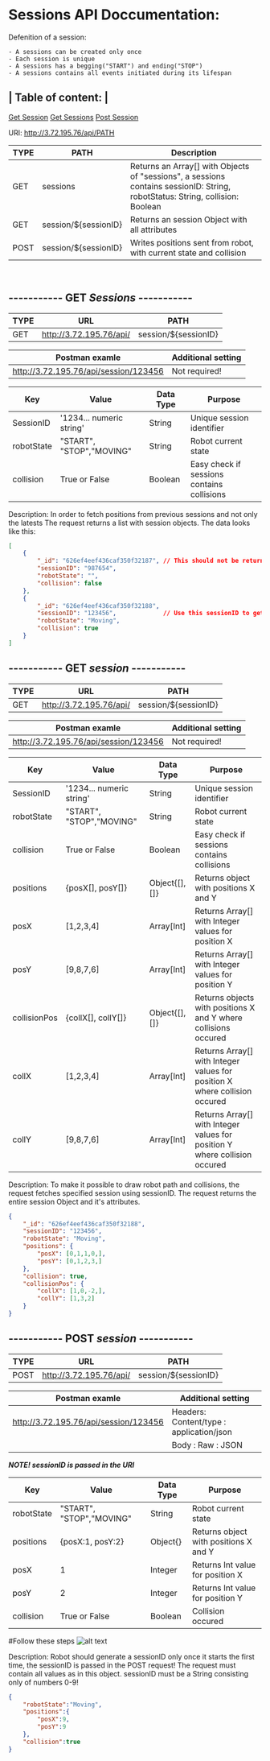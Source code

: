 # Sessions API Doccumentation:

Defenition of a session:

    - A sessions can be created only once
    - Each session is unique
    - A sessions has a begging("START") and ending("STOP")  
    - A sessions contains all events initiated during its lifespan 

| Table of content:  |
------------------------------
[Get Session](#get-session)
[Get Sessions](#get-sessions)
[Post Session](#post-session)

URI: http://3.72.195.76/api/PATH <br>

| TYPE | PATH | Description                                         |
| ---- | -------------------- | ----------------------------------- |
| GET  | sessions             | Returns an Array[] with Objects of "sessions", a sessions contains sessionID: String, robotStatus: String, collision: Boolean |
| GET  | session/${sessionID} | Returns an session Object with all attributes   |
| POST | session/${sessionID} | Writes positions sent from robot, with current state and collision  |

<br>


## ----------- GET *Sessions* -----------

| TYPE | URL                     | PATH                 |
| ---- | ----------------------- | -------------------- |
| GET  | http://3.72.195.76/api/ | session/${sessionID} |

| Postman examle                        | Additional setting |
| ------------------------------------- | ------------------ |
| http://3.72.195.76/api/session/123456 | Not required!      |



| Key        | Value                    | Data Type | Purpose                                    |
| ---------- | ------------------------ | --------- | ------------------------------------------ |
| SessionID  | '1234... numeric string' | String    | Unique session identifier                  |
| robotState | "START", "STOP","MOVING" | String    | Robot current state                        |
| collision  | True or False            | Boolean   | Easy check if sessions contains collisions |

Description: In order to fetch positions from previous sessions and not only the latests
The request returns a list with session objects. The data looks like this: 

```json
[
    {
        "_id": "626ef4eef436caf350f32187", // This should not be returned! Although left for debug purpose
        "sessionID": "987654",             
        "robotState": "",                  
        "collision": false                 
    },
    {
        "_id": "626ef4eef436caf350f32188",
        "sessionID": "123456",             // Use this sessionID to get mock data
        "robotState": "Moving",
        "collision": true
    }
]
```


## ----------- GET *session* -----------

| TYPE | URL                     | PATH                 |
| ---- | ----------------------- | -------------------- |
| GET  | http://3.72.195.76/api/ | session/${sessionID} |

| Postman examle                        | Additional setting |
| ------------------------------------- | ------------------ |
| http://3.72.195.76/api/session/123456 | Not required!      |



| Key          | Value                    | Data Type     | Purpose                                                                    |
| ------------ | ------------------------ | ------------- | -------------------------------------------------------------------------- |
| SessionID    | '1234... numeric string' | String        | Unique session identifier                                                  |
| robotState   | "START", "STOP","MOVING" | String        | Robot current state                                                        |
| collision    | True or False            | Boolean       | Easy check if sessions contains collisions                                 |
| positions    | {posX[], posY[]}         | Object{[],[]} | Returns object with positions X and Y                                      |
| posX         | [1,2,3,4]                | Array[Int]    | Returns Array[] with Integer values for position X                         |
| posY         | [9,8,7,6]                | Array[Int]    | Returns Array[] with Integer values for position Y                         |
| collisionPos | {collX[], collY[]}       | Object{[],[]} | Returns objects with positions X and Y where collisions occured            |
| collX        | [1,2,3,4]                | Array[Int]    | Returns Array[] with Integer values for position X where collision occured |
| collY        | [9,8,7,6]                | Array[Int]    | Returns Array[] with Integer values for position Y where collision occured |

Description: To make it possible to draw robot path and collisions, the request fetches specified session using sessionID.
The request returns the entire session Object and it's attributes.

```json
{
    "_id": "626ef4eef436caf350f32188",  
    "sessionID": "123456",              
    "robotState": "Moving",             
    "positions": {                      
        "posX": [0,1,1,0,],             
        "posY": [0,1,2,3,]              
    },
    "collision": true,                  
    "collisionPos": {                   
        "collX": [1,0,-2,],             
        "collY": [1,3,2]                
    }
}
```

## ----------- POST *session* -----------

| TYPE | URL                     | PATH                 |
| ---- | ----------------------- | -------------------- |
| POST | http://3.72.195.76/api/ | session/${sessionID} |

| Postman examle                        | Additional setting                       |
| ------------------------------------- | ---------------------------------------- |
| http://3.72.195.76/api/session/123456 | Headers: Content/type : application/json |
|                                       | Body : Raw : JSON                        |

***NOTE! sessionID is passed in the URI***

| Key        | Value                    | Data Type | Purpose                               |
| ---------- | ------------------------ | --------- | ------------------------------------- |
| robotState | "START", "STOP","MOVING" | String    | Robot current state                   |
| positions  | {posX:1, posY:2}         | Object{}  | Returns object with positions X and Y |
| posX       | 1                        | Integer   | Returns Int value for position X      |
| posY       | 2                        | Integer   | Returns Int value for position Y      |
| collision  | True or False            | Boolean   | Collision occured                     |


#Follow these steps
![alt text](https://github.com/IMS-Team6/IMS_SBackend/blob/main/Wiki/media/postman_01.png)

Description: Robot should generate a sessionID only once it starts the first time, the sessionID is passed in the POST request!
The request must contain all values as in this object. sessionID must be a String consisting only of numbers 0-9!

```json
{   
    "robotState":"Moving",      
    "positions":{               
        "posX":9,              
        "posY":9               
    },
    "collision":true           
}
```
